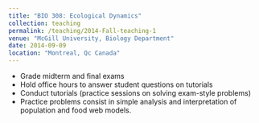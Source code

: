 ```yaml
---
title: "BIO 308: Ecological Dynamics"
collection: teaching
permalink: /teaching/2014-Fall-teaching-1
venue: "McGill University, Biology Department"
date: 2014-09-09
location: "Montreal, Qc Canada"
---
```


- Grade midterm and final exams
- Hold office hours to answer student questions on tutorials
- Conduct tutorials (practice sessions on solving exam-style problems)
- Practice problems consist in simple analysis and interpretation of population and food web models.

